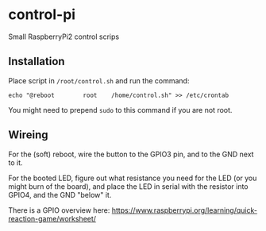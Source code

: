 # control-pi
Small RaspberryPi2 control scrips


## Installation
Place script in `/root/control.sh` and run the command:

    echo "@reboot        root    /home/control.sh" >> /etc/crontab

You might need to prepend `sudo` to this command if you are not root.

## Wireing
For the (soft) reboot, wire the button to the GPIO3 pin, and to the GND next to it.

For the booted LED, figure out what resistance you need for the LED (or you might burn of the board),
and place the LED in serial with the resistor into GPIO4, and the GND "below" it.

There is a GPIO overview here: https://www.raspberrypi.org/learning/quick-reaction-game/worksheet/

